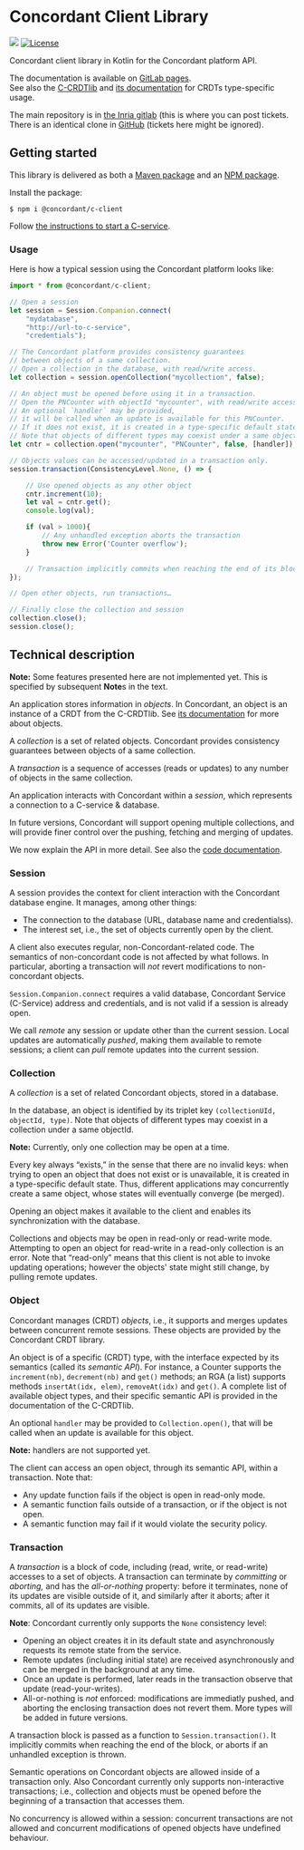 # Concordant Client Library

[![](https://gitlab.inria.fr/concordant/software/c-client/badges/master/pipeline.svg)](
https://gitlab.inria.fr/concordant/software/c-client/-/commits/master)
[![License](https://img.shields.io/badge/license-MIT-green)](https://opensource.org/licenses/MIT)

Concordant client library in Kotlin for the Concordant platform API.

The documentation is available on [GitLab pages](
https://concordant.gitlabpages.inria.fr/software/c-client/c-client/).  
See also the [C-CRDTlib](
https://www.npmjs.com/package/@concordant/c-crdtlib)
and [its documentation](
https://concordant.gitlabpages.inria.fr/software/c-crdtlib/c-crdtlib/)
for CRDTs type-specific usage.

The main repository is in [the Inria gitlab](https://gitlab.inria.fr/concordant/software/c-client/) (this is where you can post tickets.  There is an identical clone in  [GitHub](https://github.com/concordant/c-client) (tickets here might be ignored).

## Getting started

This library is delivered as both a [Maven package](
https://search.maven.org/artifact/io.concordant/c-client)
and an [NPM package](
https://www.npmjs.com/package/@concordant/c-client).

Install the package:
``` shell
$ npm i @concordant/c-client
```

Follow [the instructions to start a C-service](
https://www.npmjs.com/package/@concordant/c-client).

### Usage

Here is how a typical session using the Concordant platform looks like:
``` typescript
import * from @concordant/c-client;

// Open a session
let session = Session.Companion.connect(
    "mydatabase",
    "http://url-to-c-service",
    "credentials");

// The Concordant platform provides consistency guarantees
// between objects of a same collection.
// Open a collection in the database, with read/write access.
let collection = session.openCollection("mycollection", false);

// An object must be opened before using it in a transaction.
// Open the PNCounter with objectId "mycounter", with read/write access.
// An optional `handler` may be provided,
// it will be called when an update is available for this PNCounter.
// If it does not exist, it is created in a type-specific default state.
// Note that objects of different types may coexist under a same objectId.
let cntr = collection.open("mycounter", "PNCounter", false, [handler]);

// Objects values can be accessed/updated in a transaction only.
session.transaction(ConsistencyLevel.None, () => {

    // Use opened objects as any other object
    cntr.increment(10);
    let val = cntr.get();
    console.log(val);

    if (val > 1000){
        // Any unhandled exception aborts the transaction
        throw new Error('Counter overflow');
    }

    // Transaction implicitly commits when reaching the end of its block
});

// Open other objects, run transactions…

// Finally close the collection and session
collection.close();
session.close();
```

## Technical description

**Note:** Some features presented here are not implemented yet.
  This is specified by subsequent **Note**s in the text.

An application stores information in *objects*. In Concordant, an object is an
instance of a CRDT from the C-CRDTlib.
See [its documentation](
https://concordant.gitlabpages.inria.fr/software/c-crdtlib/c-crdtlib/)
for more about objects.

A *collection* is a set of related objects. Concordant provides
consistency guarantees between objects of a same collection.

A *transaction* is a sequence of accesses (reads or updates) to any number of
objects in the same collection.

An application interacts with Concordant within a *session*,
which represents a connection to a C-service & database.

In future versions, Concordant will support opening multiple collections, and
will provide finer control over the pushing, fetching and merging of updates.

We now explain the API in more detail. See also the [code documentation](
https://concordant.gitlabpages.inria.fr/software/c-client/c-client/).

### Session

A session provides the context for client interaction
with the Concordant database engine.
It manages, among other things:
- The connection to the database (URL, database name and credentialss).
- The interest set, i.e., the set of objects currently open by the client.

A client also executes regular, non-Concordant-related code.
The semantics of non-concordant code is not affected by what follows.
In particular, aborting a transaction will *not* revert modifications
to non-concordant objects.

`Session.Companion.connect` requires a valid database, Concordant Service
(C-Service) address and credentials, and is not valid if a session is already
open.

We call *remote* any session or update other than the current session. Local
updates are automatically *pushed*, making them available to remote sessions; a
client can *pull* remote updates into the current session.

### Collection

A *collection* is a set of related Concordant objects, stored in a database.

In the database, an object is identified by its triplet key
`(collectionUId, objectId, type)`.
Note that objects of different types may coexist in a collection
under a same objectId.

**Note:** Currently, only one collection may be open at a time.

Every key always “exists,” in the sense that there are no invalid keys:
when trying to open an object that does not exist or is unavailable,
it is created in a type-specific default state.
Thus, different applications may concurrently create a same object,
whose states will eventually converge (be merged).

Opening an object makes it available to the client
and enables its synchronization with the database.

Collections and objects may be open in read-only or read-write mode.
Attempting to open an object for read-write in a read-only collection
is an error.
Note that “read-only” means that this client is not able to invoke updating
operations; however the objects' state might still change, by pulling remote
updates.

### Object

Concordant manages (CRDT) *objects*,
i.e., it supports and merges updates between concurrent remote sessions.
These objects are provided by the Concordant CRDT library.

An object is of a specific (CRDT) type, with the interface expected by its
semantics (called its *semantic API*). For instance, a
Counter supports the `increment(nb)`, `decrement(nb)` and `get()` methods; an
RGA (a list) supports methods `insertAt(idx, elem)`, `removeAt(idx)` and
`get()`. A complete list of available object types, and their specific semantic
API is provided in the documentation of the C-CRDTlib.

An optional `handler` may be provided to `Collection.open()`,
that will be called when an update is available for this object.

**Note:** handlers are not supported yet.

The client can access an open object, through its semantic API, within a
transaction. Note that:

- Any update function fails if the object is open in read-only mode.
- A semantic function fails outside of a transaction,
  or if the object is not open.
- A semantic function may fail if it would violate the security policy.

### Transaction

A *transaction* is a block of code,
including (read, write, or read-write) accesses to a set of objects.
A transaction can terminate by *committing* or *aborting,*
and has the *all-or-nothing* property: before it terminates, none
of its updates are visible outside of it, and similarly after it aborts; after
it commits, all of its updates are visible.

**Note**: Concordant currently only supports the `None` consistency level:
- Opening an object creates it in its default state
  and asynchronously requests its remote state from the service.
- Remote updates (including initial state) are received asynchronously
  and can be merged in the background at any time.
- Once an update is performed, later reads in the transaction
  observe that update (read-your-writes).
- All-or-nothing is *not* enforced: modifications are immediatly pushed,
  and aborting the enclosing transaction does not revert them.
More types will be added in future versions.

A transaction block is passed as a function to `Session.transaction()`.
It implicitly commits when reaching the end of the block,
or aborts if an unhandled exception is thrown.

Semantic operations on Concordant objects are allowed
inside of a transaction only.
Also Concordant currently only supports non-interactive transactions;
i.e., collection and objects must be opened
before the beginning of a transaction that accesses them.

No concurrency is allowed within a session:
concurrent transactions are not allowed
and concurrent modifications of opened objects have undefined behaviour.

